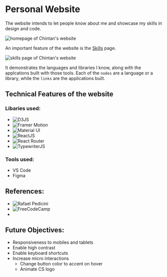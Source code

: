 # Personal Website

The website intends to let people know about me and showcase my skills in design and code.

![homepage of Chintan's website](homepage.png)

An important feature of the website is the [Skills](https://sawlachintan.github.io/personal-website/skills) page.

![skills page of Chintan's website](skills.png)

It demonstrates the languages and libraries I know, along with the applcations built with those tools. Each of the `nodes` are a language or a library, while the `links` are the applications built.

## Technical Features of the website

### Libaries used:

- ![D3JS](https://d3js.org)
- ![Framer Motion](https://www.framer.com/motion/)
- ![Material UI](https://mui.com)
- ![ReactJS](https://reactjs.org)
- ![React Router](https://reactrouter.com)
- ![TypewriterJS](https://github.com/tameemsafi/typewriterjs)

### Tools used:

- VS Code
- Figma

## References:
 - ![Rafael Pedicini](https://github.com/rafgraph/spa-github-pages)
 - ![FreeCodeCamp](https://www.youtube.com/channel/UC8butISFwT-Wl7EV0hUK0BQ)
 - 

## Future Objectives:

- Responsiveness to mobiles and tablets
- Enable high contrast
- Enable keyboard shortcuts
- Increase micro interactions
  - Change button color to accent on hover
  - Animate CS logo
